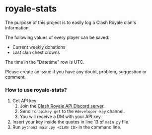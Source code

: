 # royale-stats
The purpose of this project is to easily log a Clash Royale clan's information.

The following values of every player can be saved:
* Current weekly donations
* Last clan chest crowns


The time in the "Datetime" row is UTC.

Please create an issue if you have any doubt, problem, suggestion or comment.

### How to use royale-stats?
1. Get API key
    1. Join the [Clash Royale API Discord server](https://discord.me/cr_api).
    2. Send `!crapikey get` to the `#developer-key` channel.
    3. You will receive a DM with your API key.
2. Insert your key inside the quotes in line 13 of `main.py` file.
3. Run `python3 main.py <CLAN ID>` in the command line.